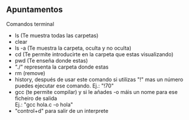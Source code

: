 ## Apuntamentos

Comandos terminal
- ls (Te muestra todas las carpetas)
- clear
- ls -a (Te muestra la carpeta, oculta y no oculta)
- cd (Te permite introducirte en la carpeta que estas visualizando)
- pwd (Te enseña donde estas)
- "./" representa la carpeta donde estas 
- rm (remove)
- history, después de usar este comando si utilizas "!" mas un número puedes ejecutar ese comando. Ej.: "!70"
- gcc (te permite compilar) y si le añades -o máis un nome para ese ficheiro de salida  
Ej.: "gcc hola.c -o hola"
- "control+d" para salir de un interprete